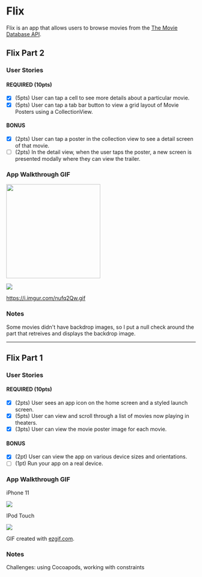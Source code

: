 # Flix

Flix is an app that allows users to browse movies from the [The Movie Database API](http://docs.themoviedb.apiary.io/#).

## Flix Part 2

### User Stories

#### REQUIRED (10pts)
- [x] (5pts) User can tap a cell to see more details about a particular movie.
- [x] (5pts) User can tap a tab bar button to view a grid layout of Movie Posters using a CollectionView.

#### BONUS
- [x] (2pts) User can tap a poster in the collection view to see a detail screen of that movie.
- [ ] (2pts) In the detail view, when the user taps the poster, a new screen is presented modally where they can view the trailer.

### App Walkthrough GIF

<img src="https://i.imgur.com/GEGge7r.gif" width=250><br>

![](https://i.imgur.com/GEGge7r.gif)

https://i.imgur.com/nufq2Qw.gif


### Notes
Some movies didn't have backdrop images, so I put a null check around the part that retreives and displays the backdrop image.

---

## Flix Part 1

### User Stories

#### REQUIRED (10pts)
- [x] (2pts) User sees an app icon on the home screen and a styled launch screen.
- [x] (5pts) User can view and scroll through a list of movies now playing in theaters.
- [x] (3pts) User can view the movie poster image for each movie.

#### BONUS
- [x] (2pt) User can view the app on various device sizes and orientations.
- [ ] (1pt) Run your app on a real device.

### App Walkthrough GIF
iPhone 11 

![](https://i.imgur.com/J7PTAc3.gif)

IPod Touch

![](https://i.imgur.com/vG7z00L.gif)


GIF created with [ezgif.com](https://ezgif.com/video-to-gif).

### Notes
Challenges: using Cocoapods, working with constraints

